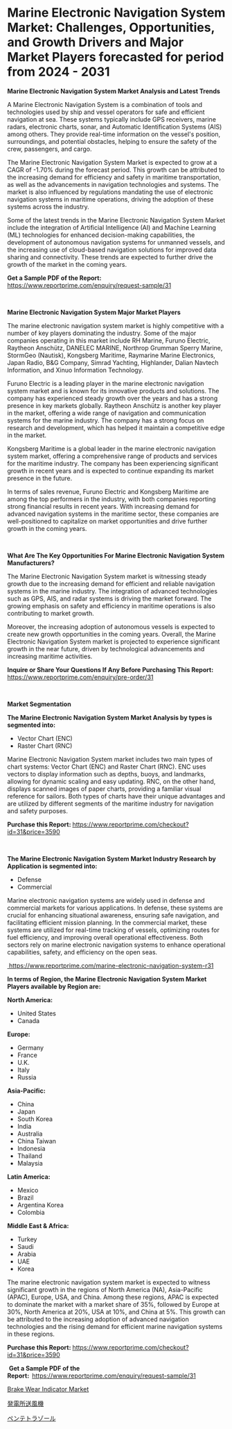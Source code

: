 <p><h1>Marine Electronic Navigation System Market: Challenges, Opportunities, and Growth Drivers and Major Market Players forecasted for period from 2024 - 2031</h1></p><p><strong>Marine Electronic Navigation System Market Analysis and Latest Trends</strong></p>
<p><p>A Marine Electronic Navigation System is a combination of tools and technologies used by ship and vessel operators for safe and efficient navigation at sea. These systems typically include GPS receivers, marine radars, electronic charts, sonar, and Automatic Identification Systems (AIS) among others. They provide real-time information on the vessel's position, surroundings, and potential obstacles, helping to ensure the safety of the crew, passengers, and cargo.</p><p>The Marine Electronic Navigation System Market is expected to grow at a CAGR of -1.70% during the forecast period. This growth can be attributed to the increasing demand for efficiency and safety in maritime transportation, as well as the advancements in navigation technologies and systems. The market is also influenced by regulations mandating the use of electronic navigation systems in maritime operations, driving the adoption of these systems across the industry.</p><p>Some of the latest trends in the Marine Electronic Navigation System Market include the integration of Artificial Intelligence (AI) and Machine Learning (ML) technologies for enhanced decision-making capabilities, the development of autonomous navigation systems for unmanned vessels, and the increasing use of cloud-based navigation solutions for improved data sharing and connectivity. These trends are expected to further drive the growth of the market in the coming years.</p></p>
<p><strong>Get a Sample PDF of the Report:&nbsp;</strong> <a href="https://www.reportprime.com/enquiry/request-sample/31">https://www.reportprime.com/enquiry/request-sample/31</a></p>
<p>&nbsp;</p>
<p><strong>Marine Electronic Navigation System Major Market Players</strong></p>
<p><p>The marine electronic navigation system market is highly competitive with a number of key players dominating the industry. Some of the major companies operating in this market include RH Marine, Furuno Electric, Raytheon Anschütz, DANELEC MARINE, Northrop Grumman Sperry Marine, StormGeo (Nautisk), Kongsberg Maritime, Raymarine Marine Electronics, Japan Radio, B&G Company, Simrad Yachting, Highlander, Dalian Navtech Information, and Xinuo Information Technology.</p><p>Furuno Electric is a leading player in the marine electronic navigation system market and is known for its innovative products and solutions. The company has experienced steady growth over the years and has a strong presence in key markets globally. Raytheon Anschütz is another key player in the market, offering a wide range of navigation and communication systems for the marine industry. The company has a strong focus on research and development, which has helped it maintain a competitive edge in the market.</p><p>Kongsberg Maritime is a global leader in the marine electronic navigation system market, offering a comprehensive range of products and services for the maritime industry. The company has been experiencing significant growth in recent years and is expected to continue expanding its market presence in the future.</p><p>In terms of sales revenue, Furuno Electric and Kongsberg Maritime are among the top performers in the industry, with both companies reporting strong financial results in recent years. With increasing demand for advanced navigation systems in the maritime sector, these companies are well-positioned to capitalize on market opportunities and drive further growth in the coming years.</p></p>
<p>&nbsp;</p>
<p><strong>What Are The Key Opportunities For Marine Electronic Navigation System Manufacturers?</strong></p>
<p><p>The Marine Electronic Navigation System market is witnessing steady growth due to the increasing demand for efficient and reliable navigation systems in the marine industry. The integration of advanced technologies such as GPS, AIS, and radar systems is driving the market forward. The growing emphasis on safety and efficiency in maritime operations is also contributing to market growth. </p><p>Moreover, the increasing adoption of autonomous vessels is expected to create new growth opportunities in the coming years. Overall, the Marine Electronic Navigation System market is projected to experience significant growth in the near future, driven by technological advancements and increasing maritime activities.</p></p>
<p><strong>Inquire or Share Your Questions If Any Before Purchasing This Report:</strong> <a href="https://www.reportprime.com/enquiry/pre-order/31">https://www.reportprime.com/enquiry/pre-order/31</a></p>
<p>&nbsp;</p>
<p><strong>Market Segmentation</strong></p>
<p><strong>The Marine Electronic Navigation System Market Analysis by types is segmented into:</strong></p>
<p><ul><li>Vector Chart (ENC)</li><li>Raster Chart (RNC)</li></ul></p>
<p><p>Marine Electronic Navigation System market includes two main types of chart systems: Vector Chart (ENC) and Raster Chart (RNC). ENC uses vectors to display information such as depths, buoys, and landmarks, allowing for dynamic scaling and easy updating. RNC, on the other hand, displays scanned images of paper charts, providing a familiar visual reference for sailors. Both types of charts have their unique advantages and are utilized by different segments of the maritime industry for navigation and safety purposes.</p></p>
<p><strong>Purchase this Report:&nbsp;</strong><a href="https://www.reportprime.com/checkout?id=31&price=3590">https://www.reportprime.com/checkout?id=31&price=3590</a></p>
<p>&nbsp;</p>
<p><strong>The Marine Electronic Navigation System Market Industry Research by Application is segmented into:</strong></p>
<p><ul><li>Defense</li><li>Commercial</li></ul></p>
<p><p>Marine electronic navigation systems are widely used in defense and commercial markets for various applications. In defense, these systems are crucial for enhancing situational awareness, ensuring safe navigation, and facilitating efficient mission planning. In the commercial market, these systems are utilized for real-time tracking of vessels, optimizing routes for fuel efficiency, and improving overall operational effectiveness. Both sectors rely on marine electronic navigation systems to enhance operational capabilities, safety, and efficiency on the open seas.</p></p>
<p><a href="https://www.reportprime.com/marine-electronic-navigation-system-r31">&nbsp;https://www.reportprime.com/marine-electronic-navigation-system-r31</a></p>
<p><strong>In terms of Region, the Marine Electronic Navigation System Market Players available by Region are:</strong></p>
<p>
    <p> <strong> North America: </strong>
        <ul>
            <li>United States</li>
            <li>Canada</li>
        </ul>
        </p> 
    <p> <strong> Europe: </strong>
        <ul>
            <li>Germany</li>
            <li>France</li>
            <li>U.K.</li>
            <li>Italy</li>
            <li>Russia</li>
        </ul>
        </p> 
    <p> <strong> Asia-Pacific: </strong>
        <ul>
            <li>China</li>
            <li>Japan</li>
            <li>South Korea</li>
            <li>India</li>
            <li>Australia</li>
            <li>China Taiwan</li>
            <li>Indonesia</li>
            <li>Thailand</li>
            <li>Malaysia</li>
        </ul>
        </p> 
    <p> <strong> Latin America: </strong>
        <ul>
            <li>Mexico</li>
            <li>Brazil</li>
            <li>Argentina Korea</li>
            <li>Colombia</li>
        </ul>
        </p> 
    <p> <strong> Middle East & Africa: </strong>
        <ul>
            <li>Turkey</li>
            <li>Saudi</li>
            <li>Arabia</li>
            <li>UAE</li>
            <li>Korea</li>
        </ul>
    </p>
    </p>
<p><p>The marine electronic navigation system market is expected to witness significant growth in the regions of North America (NA), Asia-Pacific (APAC), Europe, USA, and China. Among these regions, APAC is expected to dominate the market with a market share of 35%, followed by Europe at 30%, North America at 20%, USA at 10%, and China at 5%. This growth can be attributed to the increasing adoption of advanced navigation technologies and the rising demand for efficient marine navigation systems in these regions.</p></p>
<p><strong>Purchase this Report: </strong><a href="https://www.reportprime.com/checkout?id=31&price=3590">https://www.reportprime.com/checkout?id=31&price=3590</a></p>
<p>&nbsp;<strong>Get a Sample PDF of the Report:&nbsp;&nbsp;</strong><a href="https://www.reportprime.com/enquiry/request-sample/31">https://www.reportprime.com/enquiry/request-sample/31</a></p>
<p><strong></strong></p>
<p><p><a href="https://github.com/LibbySpencer2018/Market-Research-Report-List-1/blob/main/brake-wear-indicator-market.md">Brake Wear Indicator Market</a></p><p><a href="https://github.com/JoanaNitzsche/Market-Research-Report-List-1/blob/main/362465969503.md">発電所送風機</a></p><p><a href="https://github.com/KaliMetz2023/Market-Research-Report-List-1/blob/main/199276269504.md">ペンテトラゾール</a></p></p>